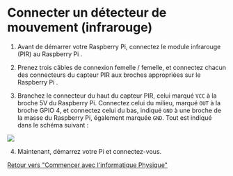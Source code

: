 # Connecter un détecteur de mouvement (infrarouge)

1. Avant de démarrer votre Raspberry Pi, connectez le module infrarouge (PIR) au Raspberry Pi .

2. Prenez trois câbles de connexion femelle / femelle, et connectez chacun des connecteurs du capteur PIR aux broches appropriées sur le Raspberry Pi .

3. Branchez le connecteur du haut du capteur PIR, celui marqué `VCC` à la broche 5V du Raspberry Pi. Connectez celui du milieu, marqué `OUT` à la broche GPIO 4, et connectez celui du bas, indiqué `GND` à une broche de la masse du Raspberry Pi, également marquée `GND`. Tout est indiqué dans le schéma suivant :

  ![](images/pir_wiring.png)

4. Maintenant, démarrez votre Pi et connectez-vous.

[Retour vers "Commencer avec l'informatique Physique"](worksheet.md)
